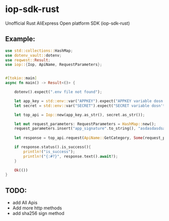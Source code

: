 # iop-sdk-rust
Unofficial Rust AliExpress Open platform SDK (iop-sdk-rust)


## Example:

```rust
use std::collections::HashMap;
use dotenv_vault::dotenv;
use reqwest::Result;
use iop::{Iop, ApiName, RequestParameters};


#[tokio::main]
async fn main() -> Result<()> {

    dotenv().expect(".env file not found");

    let app_key = std::env::var("APPKEY").expect("APPKEY variable dosn't exist");
    let secret = std::env::var("SECRET").expect("SECRET variable dosn't exist");

    let top_api = Iop::new(app_key.as_str(), secret.as_str());

    let mut request_parameters: RequestParameters = HashMap::new();
    request_parameters.insert("app_signature".to_string(), "asdasdasdsa".to_string());
    
    let response = top_api.request(ApiName::GetCategory, Some(request_parameters)).await?;

    if response.status().is_success(){
        println!("is_success"); 
        println!("{:#?}", response.text().await?);  
    }

    Ok(())
}

```

## TODO:
- add All Apis
- Add more http methods
- add sha256 sign method